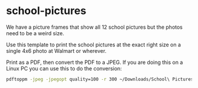 # school-pictures
We have a picture frames that show all 12 school pictures but the photos need to be a weird size. 

Use this template to print the school pictures at the exact right size on a single 4x6 photo at Walmart or wherever.

Print as a PDF, then convert the PDF to a JPEG. If you are doing this on a Linux PC you can use this to do the conversion:

```sh
pdftoppm -jpeg -jpegopt quality=100 -r 300 ~/Downloads/School\ Pictures.pdf ~/Downloads/school-pictures
```
